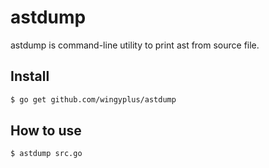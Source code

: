 # astdump

astdump is command-line utility to print ast from source file.

## Install

```bash
$ go get github.com/wingyplus/astdump
```

## How to use

```bash
$ astdump src.go
```
